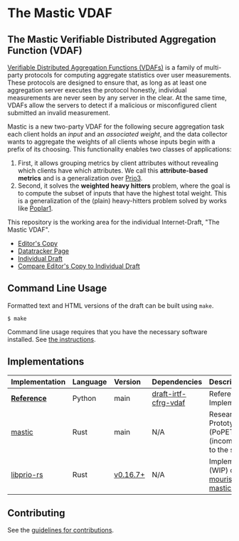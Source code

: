 # The Mastic VDAF
## The Mastic Verifiable Distributed Aggregation Function (VDAF)


[Verifiable Distributed Aggregation Functions
(VDAFs)](https://github.com/cfrg/draft-irtf-cfrg-vdaf) is a family of
multi-party protocols for computing aggregate statistics over user measurements.
These protocols are designed to ensure that, as long as at least one aggregation
server executes the protocol honestly, individual measurements are never seen by
any server in the clear. At the same time, VDAFs allow the servers to detect if
a malicious or misconfigured client submitted an invalid measurement.

Mastic is a new two-party VDAF for the following secure aggregation task each
client holds an *input* and an *associated weight*, and the data collector wants
to aggregate the weights of all clients whose inputs begin with a prefix of its
choosing. This functionality enables two classes of applications:
1. First, it allows grouping metrics by client attributes without revealing
   which clients have which attributes. We call this **attribute-based metrics**
   and is a generalization over
   [Prio3](https://cfrg.github.io/draft-irtf-cfrg-vdaf/draft-irtf-cfrg-vdaf.html#name-prio3).
2. Second, it solves the **weighted heavy hitters** problem, where the goal is
   to compute the subset of inputs that have the highest total weight. This is a
   generalization of the (plain) heavy-hitters problem solved by works like
   [Poplar1](https://cfrg.github.io/draft-irtf-cfrg-vdaf/draft-irtf-cfrg-vdaf.html#name-poplar1).

This repository is the working area for the individual Internet-Draft, "The Mastic VDAF".

* [Editor's Copy](https://jimouris.github.io/draft-mouris-cfrg-mastic/#go.draft-mouris-cfrg-mastic.html)
* [Datatracker Page](https://datatracker.ietf.org/doc/draft-mouris-cfrg-mastic)
* [Individual Draft](https://datatracker.ietf.org/doc/html/draft-mouris-cfrg-mastic)
* [Compare Editor's Copy to Individual Draft](https://jimouris.github.io/draft-mouris-cfrg-mastic/#go.draft-mouris-cfrg-mastic.diff)


## Command Line Usage

Formatted text and HTML versions of the draft can be built using `make`.

```shell
$ make
```

Command line usage requires that you have the necessary software installed.  See
[the instructions](https://github.com/martinthomson/i-d-template/blob/main/doc/SETUP.md).

## Implementations

| Implementation                                                                      | Language | Version | Dependencies | Description |
|:------------------------------------------------------------------------------------|:---------|:--------|:-------------|:----|
| [**Reference**](https://github.com/jimouris/draft-mouris-cfrg-mastic/tree/main/poc) | Python   | main    | [draft-irtf-cfrg-vdaf](https://github.com/cfrg/draft-irtf-cfrg-vdaf)         | Reference Implementation |
| [mastic](https://github.com/TrustworthyComputing/mastic)                            | Rust     | main    | N/A          | Research Prototype (PoPETS’25) (incompatible to the spec) |
| [libprio-rs](https://github.com/divviup/libprio-rs)                                 | Rust     | [v0.16.7+](https://docs.rs/prio/0.16.7/prio/vdaf/mastic/index.html)    | N/A          | Implementation (WIP) of [draft-mouris-cfrg-mastic-01](https://www.ietf.org/archive/id/draft-mouris-cfrg-mastic-01.html) |

## Contributing

See the
[guidelines for contributions](https://github.com/jimouris/draft-mouris-cfrg-mastic/blob/main/CONTRIBUTING.md).
